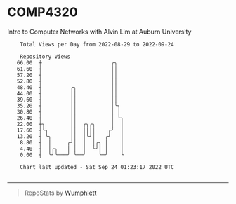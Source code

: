 # COMP4320
Intro to Computer Networks with Alvin Lim at Auburn University

```
    Total Views per Day from 2022-08-29 to 2022-09-24

    Repository Views
   66.00  ┼                      ╭╮
   61.60  ┤                      ││
   57.20  ┤                      ││
   52.80  ┤                      ││
   48.40  ┤         ╭╮           ││
   44.00  ┤         ││           ││
   39.60  ┤         ││           ││
   35.20  ┤         ││           │╰╮
   30.80  ┤         ││           │ │
   26.40  ┤         ││           │ ╰╮
   22.00  ┼╮        ││  ╭╮╭╮     │  │
   17.60  ┤╰╮       ││  ││││    ╭╯  │
   13.20  ┤ ╰╮      ││  │╰╯│   ╭╯   │
    8.80  ┤  │     ╭╯│  │  │╭╮ │    │
    4.40  ┤  │╭╮   │ │  │  ╰╯│ │    │
    0.00  ┤  ╰╯╰───╯ ╰──╯    ╰─╯    ╰

    Chart last updated - Sat Sep 24 01:23:17 2022 UTC
    
```

---

> RepoStats by [Wumphlett](https://github.com/Wumphlett)

